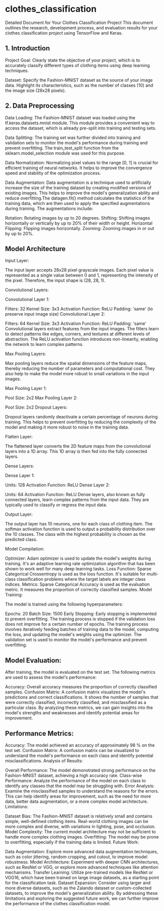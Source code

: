 # clothes_classification

Detailed Document for Your Clothes Classification Project
This document outlines the research, development process, and evaluation results for your clothes classification project using TensorFlow and Keras.

## 1. Introduction

Project Goal: Clearly state the objective of your project, which is to accurately classify different types of clothing items using deep learning techniques.

Dataset: Specify the Fashion-MNIST dataset as the source of your image data. Highlight its characteristics, such as the number of classes (10) and the image size (28x28 pixels).

## 2. Data Preprocessing

Data Loading: The Fashion-MNIST dataset was loaded using the tf.keras.datasets.mnist module. This module provides a convenient way to access the dataset, which is already pre-split into training and testing sets.

Data Splitting: The training set was further divided into training and validation sets to monitor the model's performance during training and prevent overfitting. The train_test_split function from the sklearn.model_selection module was used for this purpose.

Data Normalization: Normalizing pixel values to the range [0, 1] is crucial for efficient training of neural networks. It helps to improve the convergence speed and stability of the optimization process.

Data Augmentation: Data augmentation is a technique used to artificially increase the size of the training dataset by creating modified versions of existing images. This helps to improve the model's generalization ability and reduce overfitting.The datagen.fit() method calculates the statistics of the training data, which are then used to apply the specified augmentations during training. The augmentations include:   

Rotation: Rotating images by up to 20 degrees.
Shifting: Shifting images horizontally or vertically by up to 20% of their width or height.
Horizontal Flipping: Flipping images horizontally.
Zooming: Zooming images in or out by up to 20%.

## Model Architecture

Input Layer:

The input layer accepts 28x28 pixel grayscale images. Each pixel value is represented as a single value between 0 and 1, representing the intensity of the pixel. Therefore, the input shape is (28, 28, 1).

Convolutional Layers:

Convolutional Layer 1:

Filters: 32
Kernel Size: 3x3
Activation Function: ReLU
Padding: 'same' (to preserve input image size)
Convolutional Layer 2:

Filters: 64
Kernel Size: 3x3
Activation Function: ReLU
Padding: 'same'
Convolutional layers extract features from the input images. The filters learn to detect patterns like edges, corners, and textures at different levels of abstraction. The ReLU activation function introduces non-linearity, enabling the network to learn complex patterns.

Max Pooling Layers:

Max pooling layers reduce the spatial dimensions of the feature maps, thereby reducing the number of parameters and computational cost. They also help to make the model more robust to small variations in the input images.

Max Pooling Layer 1:

Pool Size: 2x2
Max Pooling Layer 2:

Pool Size: 2x2
Dropout Layers:

Dropout layers randomly deactivate a certain percentage of neurons during training. This helps to prevent overfitting by reducing the complexity of the model and making it more robust to noise in the training data.

Flatten Layer:

The flattened layer converts the 2D feature maps from the convolutional layers into a 1D array. This 1D array is then fed into the fully connected layers.

Dense Layers:

Dense Layer 1:

Units: 128
Activation Function: ReLU
Dense Layer 2:

Units: 64
Activation Function: ReLU
Dense layers, also known as fully connected layers, learn complex patterns from the input data. They are typically used to classify or regress the input data.

Output Layer:

The output layer has 10 neurons, one for each class of clothing item. The softmax activation function is used to output a probability distribution over the 10 classes. The class with the highest probability is chosen as the predicted class.

Model Compilation:

Optimizer: Adam optimizer is used to update the model's weights during training. It's an adaptive learning rate optimization algorithm that has been shown to work well for many deep learning tasks.
Loss Function: Sparse Categorical Crossentropy is used as the loss function. It's suitable for multi-class classification problems where the target labels are integer class indices.
Metrics: Sparse Categorical Accuracy is used as the evaluation metric. It measures the proportion of correctly classified samples.
Model Training:

The model is trained using the following hyperparameters:

Epochs: 20
Batch Size: 1500
Early Stopping: Early stopping is implemented to prevent overfitting. The training process is stopped if the validation loss does not improve for a certain number of epochs.
The training process involves iteratively feeding batches of training data to the model, computing the loss, and updating the model's weights using the optimizer. The validation set is used to monitor the model's performance and prevent overfitting.

## Model Evaluation:

After training, the model is evaluated on the test set. The following metrics are used to assess the model's performance:

Accuracy: Overall accuracy measures the proportion of correctly classified samples.
Confusion Matrix: A confusion matrix visualizes the model's predictions and correct classifications. It shows the number of samples that were correctly classified, incorrectly classified, and misclassified as a particular class.
By analyzing these metrics, we can gain insights into the model's strengths and weaknesses and identify potential areas for improvement.

## Performance Metrics:

Accuracy: The model achieved an accuracy of approximately 98 % on the test set.
Confusion Matrix: A confusion matrix can be visualized to understand the model's performance on each class and identify potential misclassifications.
Analysis of Results:

Overall Performance: The model demonstrated strong performance on the Fashion-MNIST dataset, achieving a high accuracy rate.
Class-wise Performance: Analyze the performance of the model on each class to identify any classes that the model may be struggling with.
Error Analysis: Examine the misclassified samples to understand the reasons for the errors. This can help identify areas for improvement, such as the need for more data, better data augmentation, or a more complex model architecture.
Limitations:

Dataset Bias: The Fashion-MNIST dataset is relatively small and contains simple, well-defined clothing items. Real-world clothing images can be more complex and diverse, with variations in lighting, pose, and occlusion.
Model Complexity: The current model architecture may not be sufficient to handle more complex clothing images.
Overfitting: The model may be prone to overfitting, especially if the training data is limited.
Future Work:

Data Augmentation: Explore more advanced data augmentation techniques, such as color jittering, random cropping, and cutout, to improve model robustness.
Model Architecture: Experiment with deeper CNN architectures, such as ResNet or VGG, or explore more advanced techniques like attention mechanisms.
Transfer Learning: Utilize pre-trained models like ResNet or VGG16, which have been trained on large image datasets, as a starting point for the classification task.
Dataset Expansion: Consider using larger and more diverse datasets, such as the Zalando dataset or custom-collected datasets, to improve the model's generalization ability.
By addressing these limitations and exploring the suggested future work, we can further improve the performance of the clothes classification model.


